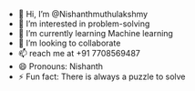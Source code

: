 - 👋 Hi, I’m @Nishanthmuthulakshmy
- 👀 I’m interested in problem-solving
- 🌱 I’m currently learning Machine learning
- 💞️ I’m looking to collaborate 
- 📫 reach me at +91 7708569487
- 😄 Pronouns: Nishanth
- ⚡ Fun fact: There is always a puzzle to solve

<!---
Nishanthmuthulakshmy/Nishanthmuthulakshmy is a ✨ special ✨ repository because its `README.md` (this file) appears on your GitHub profile.
You can click the Preview link to take a look at your changes.
--->
